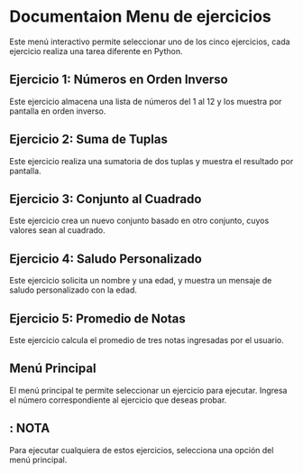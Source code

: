 # Documentaion Menu de ejercicios

Este menú interactivo permite seleccionar uno de los cinco ejercicios, cada ejercicio realiza una tarea diferente en Python.

## Ejercicio 1: Números en Orden Inverso

Este ejercicio almacena una lista de números del 1 al 12 y los muestra por pantalla en orden inverso.

## Ejercicio 2: Suma de Tuplas

Este ejercicio realiza una sumatoria de dos tuplas y muestra el resultado por pantalla.

## Ejercicio 3: Conjunto al Cuadrado

Este ejercicio crea un nuevo conjunto basado en otro conjunto, cuyos valores sean al cuadrado.

## Ejercicio 4: Saludo Personalizado

Este ejercicio solicita un nombre y una edad, y muestra un mensaje de saludo personalizado con la edad.

## Ejercicio 5: Promedio de Notas

Este ejercicio calcula el promedio de tres notas ingresadas por el usuario.

## Menú Principal

El menú principal te permite seleccionar un ejercicio para ejecutar. Ingresa el número correspondiente al ejercicio que deseas probar.

## : NOTA

Para ejecutar cualquiera de estos ejercicios, selecciona una opción del menú principal.

